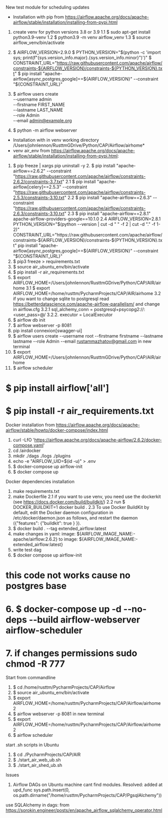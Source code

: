 New test module for scheduling updates
* Installation with pip
from https://airflow.apache.org/docs/apache-airflow/stable/installation/installing-from-pypi.html

1. create venv for python versions 3.8 or 3.9 
   1.1 $ sudo apt-get install python3.9-venv
   1.2 $ python3.9 -m venv airflow_venv
   1.3 $ source airflow_venv/bin/activate
2. $ AIRFLOW_VERSION=2.9.0
   $ PYTHON_VERSION="$(python -c 'import sys; print(f"{sys.version_info.major}.{sys.version_info.minor}")')"
   $ CONSTRAINT_URL="https://raw.githubusercontent.com/apache/airflow/constraints-${AIRFLOW_VERSION}/constraints-${PYTHON_VERSION}.txt"
   $ pip install "apache-airflow[async,postgres,google]==${AIRFLOW_VERSION}" --constraint "${CONSTRAINT_URL}"
3. $ airflow users create \
          --username admin \
          --firstname FIRST_NAME \
          --lastname LAST_NAME \
          --role Admin \
          --email admin@example.org

4. $ python -m airflow webserver

* Installation with in venv 
working directory /Users/johnlennon/RusttmGDrive/Python/CAP/Airflow/airhome* 
* venv air_env
from https://airflow.apache.org/docs/apache-airflow/stable/installation/installing-from-pypi.html:
1. $ pip freeze | xargs pip uninstall -y
   2. $ pip install "apache-airflow==2.6.2" --constraint "https://raw.githubusercontent.com/apache/airflow/constraints-2.6.2/constraints-3.7.txt"
      2.1 $ pip install "apache-airflow[celery]==2.5.3" --constraint "https://raw.githubusercontent.com/apache/airflow/constraints-2.5.3/constraints-3.10.txt"
      2.2 $ pip install "apache-airflow==2.6.3" --constraint "https://raw.githubusercontent.com/apache/airflow/constraints-2.6.3/constraints-3.10.txt"
      2.3 $ pip install "apache-airflow==2.8.1" apache-airflow-providers-google==10.1.0
      2.4 AIRFLOW_VERSION=2.8.1 
            PYTHON_VERSION="$(python --version | cut -d " " -f 2 | cut -d "." -f 1-2)"
            CONSTRAINT_URL="https://raw.githubusercontent.com/apache/airflow/constraints-${AIRFLOW_VERSION}/constraints-${PYTHON_VERSION}.txt"
            pip install "apache-airflow[async,postgres,google]==${AIRFLOW_VERSION}" --constraint "${CONSTRAINT_URL}"
2. $ pip3 freeze > requirements.txt
3. $ source air_ubuntu_env/bin/activate
4. $ pip install -r air_requirements.txt
5. $ export AIRFLOW_HOME=/Users/johnlennon/RusttmGDrive/Python/CAP/AIR/airhome
   3.1 $ export AIRFLOW_HOME=/home/rusttm/PycharmProjects/CAP/AIR/airhome
   3.2 if you want to change sqlite to postgresql read https://betterdatascience.com/apache-airflow-parallelism/ and change in airflow.cfg
      3.2.1 sql_alchemy_conn = postgresql+psycopg2://<user>:<user_pass>@<host>/<db>
      3.2.2. executor = LocalExecutor
6. $ airflow db init 
7. $ airflow webserver -p 8081
8. pip install connexion[swagger-ui]
9. $ airflow users create  --username root --firstname firstname --lastname lastname --role Admin --email rustammazhatov@gmail.com
in new terminal
10. $ export AIRFLOW_HOME=/Users/johnlennon/RusttmGDrive/Python/CAP/AIR/airhome
11. $ airflow scheduler

# $ pip install airflow['all']
# $ pip install -r air_requirements.txt

Docker installation
from https://airflow.apache.org/docs/apache-airflow/stable/howto/docker-compose/index.html
1. curl -LfO 'https://airflow.apache.org/docs/apache-airflow/2.6.2/docker-compose.yaml'
2. cd /airdocker
3. mkdir ./dags ./logs ./plugins
4. echo -e "AIRFLOW_UID=$(id -u)" > .env
5. $ docker-compose up airflow-init
6. $ docker compose up

Docker dependencies installation
1. make requirements.txt
2. make Dockerfile
   2.1 if you want to use venv, you need use the dockerkit (see https://docs.docker.com/build/buildkit/)
   2.2 run  $ DOCKER_BUILDKIT=1 docker build .
   2.3 To use Docker BuildKit by default, edit the Docker daemon configuration in /etc/docker/daemon.json as follows, and restart the daemon ({"features": {"buildkit": true } }).
3. $ docker build . --tag extended_airflow:latest
4. make changes in yaml: 
   image: ${AIRFLOW_IMAGE_NAME:-apache/airflow:2.6.2} to image: ${AIRFLOW_IMAGE_NAME:-extended_airflow:latest}
5. write test dag
6. $ docker compose up airflow-init
# this code not works cause no postgres base
# 6. $ docker-compose up -d --no-deps --build airflow-webserver airflow-scheduler 
# 7. if changes permissions sudo chmod -R 777

Start from commandline
1. $ cd /home/rusttm/PycharmProjects/CAP/Airflow
2. $ source air_ubuntu_env/bin/activate
3. $ export AIRFLOW_HOME=/home/rusttm/PycharmProjects/CAP/Airflow/airhome2
4. $ airflow webserver -p 8081
in new terminal
5. $ export AIRFLOW_HOME=/home/rusttm/PycharmProjects/CAP/Airflow/airhome2
6. $ airflow scheduler

start .sh scripts in Ubuntu
1. $ cd ./PycharmProjects/CAP/AIR
2. $ ./start_air_web_ub.sh
3. $ ./start_air_shed_ub.sh

Issues
1. Airflow DAGs on Ubuntu machine cant find modules. 
Resolved: added at upd_func sys.path.insert(0, os.path.dirname("/home/rusttm/PycharmProjects/CAP/PgsqlAlchemy"))

use SQLAlchemy in dags:
from https://sorokin.engineer/posts/en/apache_airflow_sqlalchemy_operator.html

